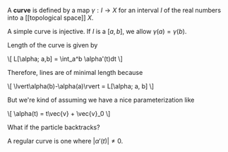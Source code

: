 A **curve** is defined by a map $\gamma: I \to X$ for an interval $I$ of the real numbers into a [[topological space]] $X$. 

A simple curve is injective. If $I$ is a $[a,b]$, we allow $\gamma(a)=\gamma(b)$.

Length of the curve is given by

\\[
L[\alpha; a,b] = \int_a^b \alpha'(t)dt
\\]

Therefore, lines are of minimal length because

\\[
\lvert\alpha(b)-\alpha(a)\rvert = L[\alpha; a, b]
\\]

But we're kind of assuming we have a nice parameterization like

\\[
\alpha(t) = t\vec{v} + \vec{v}_0
\\]

What if the particle backtracks? 

A regular curve is one where $\vert\alpha'(t)\vert\neq 0$.